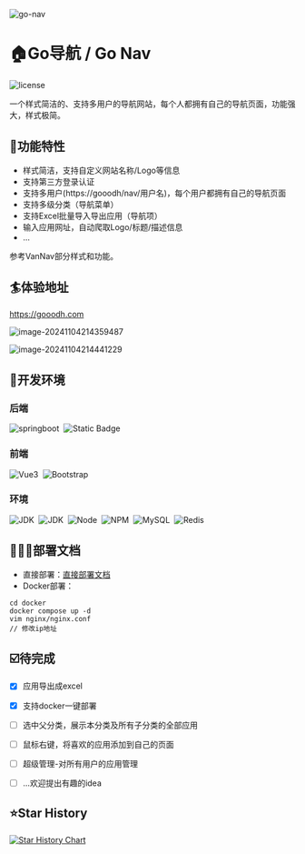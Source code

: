 ![go-nav](https://socialify.git.ci/dawnstaryrx/go-nav/image?description=1&font=Jost&forks=1&issues=1&logo=https%3A%2F%2Fgooodh.com%2Fassets%2Flogo-DFo-4pNC.png&name=1&owner=1&pulls=1&stargazers=1&theme=Light)

# 🏠Go导航 / Go Nav

![license](https://img.shields.io/github/license/dawnstaryrx/go-nav.svg)  

一个样式简洁的、支持多用户的导航网站，每个人都拥有自己的导航页面，功能强大，样式极简。  



## 🔭功能特性

- 样式简洁，支持自定义网站名称/Logo等信息
- 支持第三方登录认证
- 支持多用户(https://gooodh/nav/用户名)，每个用户都拥有自己的导航页面
- 支持多级分类（导航菜单）
- 支持Excel批量导入导出应用（导航项）
- 输入应用网址，自动爬取Logo/标题/描述信息
- ...

参考VanNav部分样式和功能。



## 🏄体验地址

https://gooodh.com

![image-20241104214359487](https://dawnstar-blog-1309734834.cos.ap-nanjing.myqcloud.com/img/2024%2F11%2F04%2F245ecaa061bff00a96bef81443c2132d-image-20241104214359487-69f40e.png)

![image-20241104214441229](https://dawnstar-blog-1309734834.cos.ap-nanjing.myqcloud.com/img/2024%2F11%2F04%2Fa8c79e84e73a56a16566ab34b5fc7a65-image-20241104214441229-f892b8.png)



## 🔧开发环境

### 后端

![springboot](https://img.shields.io/badge/SpringBoot-3.1.5-blue)&nbsp;&nbsp;![Static Badge](https://img.shields.io/badge/SpringSecurity-3.3.4-blue) 

### 前端

![Vue3](https://img.shields.io/badge/Vue-3.4-blue)&nbsp;&nbsp;![Bootstrap](https://img.shields.io/badge/Bootstrap-5.3.3-blue)

### 环境

![JDK](https://img.shields.io/badge/JDK-17-green)&nbsp;&nbsp;![JDK](https://img.shields.io/badge/Maven-3.9.7-green)&nbsp;&nbsp;![Node](https://img.shields.io/badge/Node-20.11.1-green)&nbsp;&nbsp;![NPM](https://img.shields.io/badge/npm-10.2.4-green)&nbsp;&nbsp;![MySQL](https://img.shields.io/badge/MySQL-8.0-green)&nbsp;&nbsp;![Redis](https://img.shields.io/badge/Redis-3.2+-green)



## 👨🏼‍💻部署文档

- 直接部署：[直接部署文档](./docs/部署文档-直接部署.md)
- Docker部署：
```
cd docker
docker compose up -d
vim nginx/nginx.conf
// 修改ip地址
```



## ☑️待完成

- [x] 应用导出成excel
- [x] 支持docker一键部署
- [ ] 选中父分类，展示本分类及所有子分类的全部应用
- [ ] 鼠标右键，将喜欢的应用添加到自己的页面
- [ ] 超级管理-对所有用户的应用管理
- [ ] ...欢迎提出有趣的idea



## ⭐Star History

[![Star History Chart](https://api.star-history.com/svg?repos=dawnstaryrx/go-nav&type=Date)](https://star-history.com/#dawnstaryrx/go-nav&Date)
